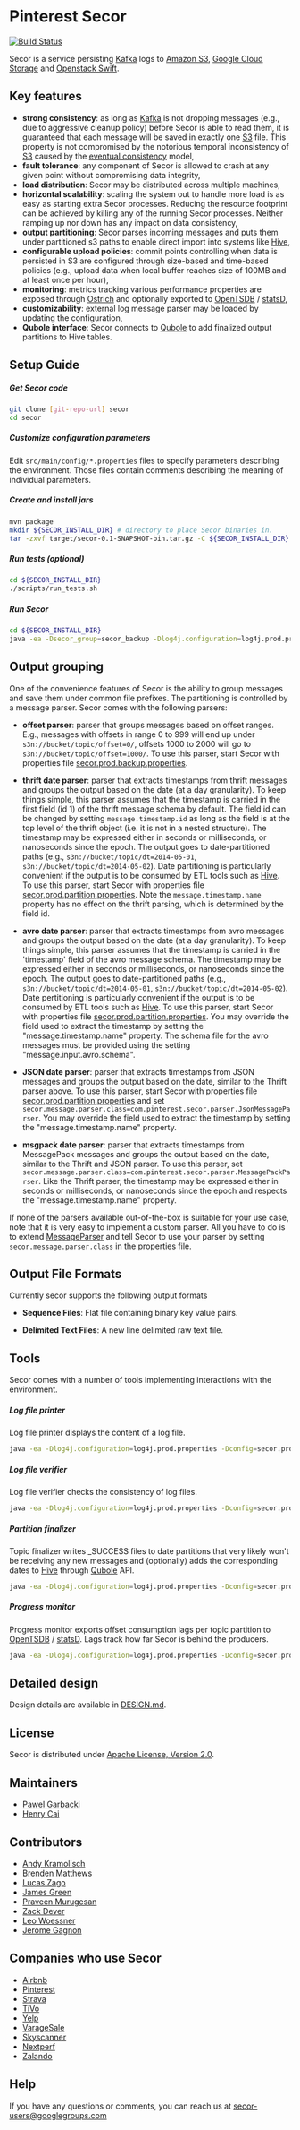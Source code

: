 # Pinterest Secor

[![Build Status](https://travis-ci.org/pinterest/secor.svg)](https://travis-ci.org/pinterest/secor)

Secor is a service persisting [Kafka] logs to [Amazon S3], [Google Cloud Storage] and [Openstack Swift].

## Key features
  - **strong consistency**: as long as [Kafka] is not dropping messages (e.g., due to aggressive cleanup policy) before Secor is able to read them, it is guaranteed that each message will be saved in exactly one [S3] file. This property is not compromised by the notorious temporal inconsistency of [S3] caused by the [eventual consistency] model,
  - **fault tolerance**: any component of Secor is allowed to crash at any given point without compromising data integrity,
  - **load distribution**: Secor may be distributed across multiple machines,
  - **horizontal scalability**: scaling the system out to handle more load is as easy as starting extra Secor processes. Reducing the resource footprint can be achieved by killing any of the running Secor processes. Neither ramping up nor down has any impact on data consistency,
  - **output partitioning**: Secor parses incoming messages and puts them under partitioned s3 paths to enable direct import into systems like [Hive],
  - **configurable upload policies**: commit points controlling when data is persisted in S3 are configured through size-based and time-based policies (e.g., upload data when local buffer reaches size of 100MB and at least once per hour),
  - **monitoring**: metrics tracking various performance properties are exposed through [Ostrich] and optionally exported to [OpenTSDB] / [statsD],
  - **customizability**: external log message parser may be loaded by updating the configuration,
  - **Qubole interface**: Secor connects to [Qubole] to add finalized output partitions to Hive tables.

## Setup Guide

##### Get Secor code
```sh
git clone [git-repo-url] secor
cd secor
```

##### Customize configuration parameters
Edit `src/main/config/*.properties` files to specify parameters describing the environment. Those files contain comments describing the meaning of individual parameters.

##### Create and install jars
```sh
mvn package
mkdir ${SECOR_INSTALL_DIR} # directory to place Secor binaries in.
tar -zxvf target/secor-0.1-SNAPSHOT-bin.tar.gz -C ${SECOR_INSTALL_DIR}
```

##### Run tests (optional)
```sh
cd ${SECOR_INSTALL_DIR}
./scripts/run_tests.sh
```

##### Run Secor
```sh
cd ${SECOR_INSTALL_DIR}
java -ea -Dsecor_group=secor_backup -Dlog4j.configuration=log4j.prod.properties -Dconfig=secor.prod.backup.properties -cp secor-0.1-SNAPSHOT.jar:lib/* com.pinterest.secor.main.ConsumerMain
```

## Output grouping

One of the convenience features of Secor is the ability to group messages and save them under common file prefixes. The partitioning is controlled by a message parser. Secor comes with the following parsers:

- **offset parser**: parser that groups messages based on offset ranges. E.g., messages with offsets in range 0 to 999 will end up under ```s3n://bucket/topic/offset=0/```, offsets 1000 to 2000 will go to ```s3n://bucket/topic/offset=1000/```. To use this parser, start Secor with properties file [secor.prod.backup.properties](src/main/config/secor.prod.backup.properties).

- **thrift date parser**: parser that extracts timestamps from thrift messages and groups the output based on the date (at a day granularity). To keep things simple, this parser assumes that the timestamp is carried in the first field (id 1) of the thrift message schema by default. The field id can be changed by setting ```message.timestamp.id``` as long as the field is at the top level of the thrift object (i.e. it is not in a nested structure). The timestamp may be expressed either in seconds or milliseconds, or nanoseconds since the epoch. The output goes to date-partitioned paths (e.g., ```s3n://bucket/topic/dt=2014-05-01```, ```s3n://bucket/topic/dt=2014-05-02```). Date partitioning is particularly convenient if the output is to be consumed by ETL tools such as [Hive]. To use this parser, start Secor with properties file [secor.prod.partition.properties](src/main/config/secor.prod.partition.properties). Note the ```message.timestamp.name``` property has no effect on the thrift parsing, which is determined by the field id.

- **avro date parser**: parser that extracts timestamps from avro messages and groups the output based on the date (at a day granularity). To keep things simple, this parser assumes that the timestamp is carried in the 'timestamp' field of the avro message schema. The timestamp may be expressed either in seconds or milliseconds, or nanoseconds since the epoch. The output goes to date-partitioned paths (e.g., ```s3n://bucket/topic/dt=2014-05-01```, ```s3n://bucket/topic/dt=2014-05-02```). Date pertitioning is particularly convenient if the output is to be consumed by ETL tools such as [Hive]. To use this parser, start Secor with properties file [secor.prod.partition.properties](src/main/config/secor.prod.partition.properties). You may override the field used to extract the timestamp by setting the "message.timestamp.name" property. The schema file for the avro messages must be provided using the setting "message.input.avro.schema".

- **JSON date parser**: parser that extracts timestamps from JSON messages and groups the output based on the date, similar to the Thrift parser above. To use this parser, start Secor with properties file [secor.prod.partition.properties](src/main/config/secor.prod.partition.properties) and set `secor.message.parser.class=com.pinterest.secor.parser.JsonMessageParser`. You may override the field used to extract the timestamp by setting the "message.timestamp.name" property.

- **msgpack date parser**: parser that extracts timestamps from MessagePack messages and groups the output based on the date, similar to the Thrift and JSON parser. To use this parser, set `secor.message.parser.class=com.pinterest.secor.parser.MessagePackParser`. Like the Thrift parser, the timestamp may be expressed either in seconds or milliseconds, or nanoseconds since the epoch and respects the "message.timestamp.name" property.


If none of the parsers available out-of-the-box is suitable for your use case, note that it is very easy to implement a custom parser. All you have to do is to extend [MessageParser](src/main/java/com/pinterest/secor/parser/MessageParser.java) and tell Secor to use your parser by setting ```secor.message.parser.class``` in the properties file.


## Output File Formats

Currently secor supports the following output formats

- **Sequence Files**: Flat file containing binary key value pairs.

- **Delimited Text Files**: A new line delimited raw text file.

## Tools
Secor comes with a number of tools implementing interactions with the environment.

##### Log file printer
Log file printer displays the content of a log file.

```sh
java -ea -Dlog4j.configuration=log4j.prod.properties -Dconfig=secor.prod.backup.properties -cp "secor-0.1-SNAPSHOT.jar:lib/*" com.pinterest.secor.main.LogFilePrinterMain -f s3n://bucket/path
```

##### Log file verifier
Log file verifier checks the consistency of log files.

```sh
java -ea -Dlog4j.configuration=log4j.prod.properties -Dconfig=secor.prod.backup.properties -cp "secor-0.1-SNAPSHOT.jar:lib/*" com.pinterest.secor.main.LogFileVerifierMain -t topic -q
```

##### Partition finalizer
Topic finalizer writes _SUCCESS files to date partitions that very likely won't be receiving any new messages and (optionally) adds the corresponding dates to [Hive] through [Qubole] API.

```sh
java -ea -Dlog4j.configuration=log4j.prod.properties -Dconfig=secor.prod.backup.propertie -cp "secor-0.1-SNAPSHOT.jar:lib/*" com.pinterest.secor.main.PartitionFinalizerMain
```

##### Progress monitor
Progress monitor exports offset consumption lags per topic partition to [OpenTSDB] / [statsD]. Lags track how far Secor is behind the producers.

```sh
java -ea -Dlog4j.configuration=log4j.prod.properties -Dconfig=secor.prod.backup.properties -cp "secor-0.1-SNAPSHOT.jar:lib/*" com.pinterest.secor.main.ProgressMonitorMain
```

## Detailed design

Design details are available in [DESIGN.md](DESIGN.md).

## License

Secor is distributed under [Apache License, Version 2.0](http://www.apache.org/licenses/LICENSE-2.0.html).

## Maintainers
  * [Pawel Garbacki](https://github.com/pgarbacki)
  * [Henry Cai](https://github.com/HenryCaiHaiying)

## Contributors
  * [Andy Kramolisch](https://github.com/andykram)
  * [Brenden Matthews](https://github.com/brndnmtthws)
  * [Lucas Zago](https://github.com/zago)
  * [James Green](https://github.com/jfgreen)
  * [Praveen Murugesan](https://github.com/lefthandmagic)
  * [Zack Dever](https://github.com/zackdever)
  * [Leo Woessner](https://github.com/estezz)
  * [Jerome Gagnon](https://github.com/jgagnon1)

## Companies who use Secor

  * [Airbnb](https://www.airbnb.com)
  * [Pinterest](https://www.pinterest.com)
  * [Strava](https://www.strava.com)
  * [TiVo](https://www.tivo.com)
  * [Yelp](http://www.yelp.com)
  * [VarageSale](http://www.varagesale.com)
  * [Skyscanner](http://www.skyscanner.net)
  * [Nextperf](http://www.nextperf.com)
  * [Zalando](http://www.zalando.com)

## Help

If you have any questions or comments, you can reach us at [secor-users@googlegroups.com](https://groups.google.com/forum/#!forum/secor-users)

[Kafka]:http://kafka.apache.org/
[Amazon S3]:http://aws.amazon.com/s3/
[S3]:http://aws.amazon.com/s3/
[Google Cloud Storage]:https://cloud.google.com/storage/
[eventual consistency]:http://docs.aws.amazon.com/AmazonS3/latest/dev/Introduction.html#ConsistencyMode
[Hive]:http://hive.apache.org/
[Ostrich]: https://github.com/twitter/ostrich
[OpenTSDB]: http://opentsdb.net/
[Qubole]: http://www.qubole.com/
[statsD]: https://github.com/etsy/statsd/
[Openstack Swift]: http://swift.openstack.org
